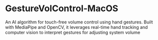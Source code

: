 # GestureVolControl-MacOS
An AI algorithm for touch-free volume control using hand gestures. Built with MediaPipe and OpenCV, it leverages real-time hand tracking and computer vision to interpret gestures for adjusting system volume
